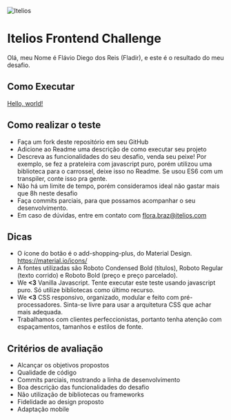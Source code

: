 ![Itelios](http://www.itelios.com.br/images/logo_itelios_orange@2x.png)

# Itelios Frontend Challenge

Olá, meu Nome é Flávio Diego dos Reis (Fladir), e este é o resultado do meu desafio.

## Como Executar

<a href="http://example.com/" target="_blank">Hello, world!</a>

## Como realizar o teste

- Faça um fork deste repositório em seu GitHub
- Adicione ao Readme uma descrição de como executar seu projeto
- Descreva as funcionalidades do seu desafio, venda seu peixe! Por exemplo, se fez a prateleira com javascript puro, porém utilizou uma biblioteca para o carrossel, deixe isso no Readme. Se usou ES6 com um transpiler, conte isso pra gente. 
- Não há um limite de tempo, porém consideramos ideal não gastar mais que 8h neste desafio
- Faça commits parciais, para que possamos acompanhar o seu desenvolvimento.
- Em caso de dúvidas, entre em contato com flora.braz@itelios.com

## Dicas
 
- O ícone do botão é o add-shopping-plus, do Material Design. https://material.io/icons/
- A fontes utilizadas são Roboto Condensed Bold (títulos), Roboto Regular (texto corrido) e Roboto Bold (preço e preço parcelado). 
- We **<3** Vanilla Javascript. Tente executar este teste usando javascript puro. Só utilize bibliotecas como último recurso.
- We **<3** CSS responsivo, organizado, modular e feito com pré-processadores. Sinta-se livre para usar a arquitetura CSS que achar mais adequada. 
- Trabalhamos com clientes perfeccionistas, portanto tenha atenção com espaçamentos, tamanhos e estilos de fonte. 

## Critérios de avaliação

- Alcançar os objetivos propostos
- Qualidade de código
- Commits parciais, mostrando a linha de desenvolvimento
- Boa descrição das funcionalidades do desafio
- Não utilização de bibliotecas ou frameworks
- Fidelidade ao design proposto
- Adaptação mobile
